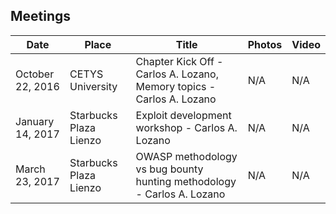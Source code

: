 ## Meetings

| Date             | Place                  | Title                                                                  | Photos | Video |
| ---------------- | ---------------------- | ---------------------------------------------------------------------- | ------ | ----- |
| October 22, 2016 | CETYS University       | Chapter Kick Off - Carlos A. Lozano, Memory topics - Carlos A. Lozano  | N/A    | N/A   |
| January 14, 2017 | Starbucks Plaza Lienzo | Exploit development workshop - Carlos A. Lozano                        | N/A    | N/A   |
| March 23, 2017   | Starbucks Plaza Lienzo | OWASP methodology vs bug bounty hunting methodology - Carlos A. Lozano | N/A    | N/A   |